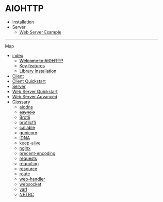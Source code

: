 # AIOHTTP

- [Installation](installation.md)
- Server
  - [Web Server Example](server_example.md)

---

Map

- [index](https://docs.aiohttp.org/en/stable/)
  - ~~[Welcome to AIOHTTP](https://docs.aiohttp.org/en/stable/#welcome-to-aiohttp)~~
  - ~~[Key features](https://docs.aiohttp.org/en/stable/#key-features)~~
  - [Library Installation](https://docs.aiohttp.org/en/stable/#library-installation)
- [Client](https://docs.aiohttp.org/en/stable/client.html)
- [Client Quickstart](https://docs.aiohttp.org/en/stable/client_quickstart.html)
- [Server](https://docs.aiohttp.org/en/stable/web.html)
- [Web Server Quickstart](https://docs.aiohttp.org/en/stable/web_quickstart.html)
- [Web Server Advanced](https://docs.aiohttp.org/en/stable/web_advanced.html)
- [Glossary](https://docs.aiohttp.org/en/stable/glossary.html)
  - [aiodns](https://docs.aiohttp.org/en/stable/glossary.html#term-aiodns)
  - ~~[asyncio](https://docs.aiohttp.org/en/stable/glossary.html#term-asyncio)~~
  - [Brotli](https://docs.aiohttp.org/en/stable/glossary.html#term-Brotli)
  - [brotlicffi](https://docs.aiohttp.org/en/stable/glossary.html#term-brotlicffi)
  - [callable](https://docs.aiohttp.org/en/stable/glossary.html#term-callable)
  - [gunicorn](https://docs.aiohttp.org/en/stable/glossary.html#term-gunicorn)
  - [IDNA](https://docs.aiohttp.org/en/stable/glossary.html#term-IDNA)
  - [keep-alive](https://docs.aiohttp.org/en/stable/glossary.html#term-keep-alive)
  - [nginx](https://docs.aiohttp.org/en/stable/glossary.html#term-nginx)
  - [precent-encoding](https://docs.aiohttp.org/en/stable/glossary.html#term-percent-encoding)
  - [requests](https://docs.aiohttp.org/en/stable/glossary.html#term-requests)
  - [requoting](https://docs.aiohttp.org/en/stable/glossary.html#term-requoting)
  - [resource](https://docs.aiohttp.org/en/stable/glossary.html#term-resource)
  - [route](https://docs.aiohttp.org/en/stable/glossary.html#term-route)
  - [web-handler](https://docs.aiohttp.org/en/stable/glossary.html#term-web-handler)
  - [websocket](https://docs.aiohttp.org/en/stable/glossary.html#term-websocket)
  - [yarl](https://docs.aiohttp.org/en/stable/glossary.html#term-yarl)
  - [NETRC](https://docs.aiohttp.org/en/stable/glossary.html#envvar-NETRC)
